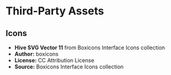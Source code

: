 # Third-Party Assets

## Icons
- **Hive SVG Vector 11** from Boxicons Interface Icons collection
- **Author:** boxicons
- **License:** CC Attribution License
- **Source:** Boxicons Interface Icons collection